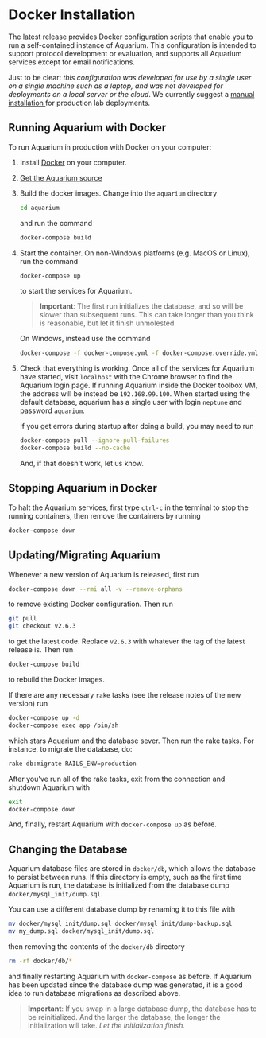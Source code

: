 # Docker Installation

The latest release provides Docker configuration scripts that enable you to run a self-contained instance of Aquarium.
This configuration is intended to support protocol development or evaluation, and supports all Aquarium services except for email notifications.

Just to be clear: _this configuration was developed for use by a single user on a single machine such as a laptop, and was not developed for deployments on a local server or the cloud_.
We currently suggest a
<a href="#" onclick="select('Getting Started','Manual Installation')">
manual installation
</a>
for production lab deployments.

## Running Aquarium with Docker

To run Aquarium in production with Docker on your computer:

1.  Install [Docker](https://www.docker.com/get-started) on your computer.

2.  <a href="#" onclick="select('Getting Started','Getting Aquarium')">
    Get the Aquarium source
    </a>

3.  Build the docker images. Change into the `aquarium` directory

    ```bash
    cd aquarium
    ```

    and run the command

    ```bash
    docker-compose build
    ```

4.  Start the container. On non-Windows platforms (e.g. MacOS or Linux), run the command

    ```bash
    docker-compose up
    ```

    to start the services for Aquarium.

    > **Important**:
    > The first run initializes the database, and so will be slower than subsequent runs.
    > This can take longer than you think is reasonable, but let it finish unmolested.

    On Windows, instead use the command

    ```bash
    docker-compose -f docker-compose.yml -f docker-compose.override.yml -f docker-compose.windows.yml up
    ```

5.  Check that everything is working. Once all of the services for Aquarium have started, visit `localhost` with the Chrome browser to find the Aquarium login page.
    If running Aquarium inside the Docker toolbox VM, the address will be instead be `192.168.99.100`.
    When started using the default database, aquarium has a single user with login `neptune` and password `aquarium`.

    If you get errors during startup after doing a build, you may need to run

    ```bash
    docker-compose pull --ignore-pull-failures
    docker-compose build --no-cache
    ```

    And, if that doesn't work, let us know.

## Stopping Aquarium in Docker

To halt the Aquarium services, first type `ctrl-c` in the terminal to stop the running containers, then remove the containers by running

```bash
docker-compose down
```

## Updating/Migrating Aquarium

Whenever a new version of Aquarium is released, first run

```bash
docker-compose down --rmi all -v --remove-orphans
```

to remove existing Docker configuration.
Then run

```bash
git pull
git checkout v2.6.3
```

to get the latest code. Replace `v2.6.3` with whatever the tag of the latest release is.
Then run

```bash
docker-compose build
```

to rebuild the Docker images.

If there are any necessary `rake` tasks (see the release notes of the new version) run

```bash
docker-compose up -d
docker-compose exec app /bin/sh
```

which stars Aquarium and the database sever. Then run the rake tasks.
For instance, to migrate the database, do:

```bash
rake db:migrate RAILS_ENV=production
```

After you've run all of the rake tasks, exit from the connection and shutdown Aquarium with

```bash
exit
docker-compose down
```

And, finally, restart Aquarium with `docker-compose up` as before.

## Changing the Database

Aquarium database files are stored in `docker/db`, which allows the database to persist between runs.
If this directory is empty, such as the first time Aquarium is run, the database is initialized from the database dump `docker/mysql_init/dump.sql`.

You can use a different database dump by renaming it to this file with

```bash
mv docker/mysql_init/dump.sql docker/mysql_init/dump-backup.sql
mv my_dump.sql docker/mysql_init/dump.sql
```

then removing the contents of the `docker/db` directory

```bash
rm -rf docker/db/*
```

and finally restarting Aquarium with `docker-compose` as before.
If Aquarium has been updated since the database dump was generated, it is a good idea to run database migrations as described above.

> **Important**: If you swap in a large database dump, the database has to be reinitialized.
> And the larger the database, the longer the initialization will take.
> _Let the initialization finish._
